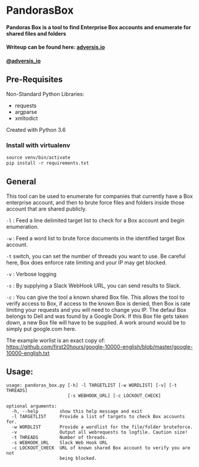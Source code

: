 # PandorasBox

#### Pandoras Box is a tool to find Enterprise Box accounts and enumerate for shared files and folders

#### Writeup can be found here: [adversis.io](https://adversis.io/research/pandorasbox)

#### [@adversis_io](https://twitter.com/adversis_io)
 
## Pre-Requisites
Non-Standard Python Libraries:

* requests
* argparse
* xmltodict

Created with Python 3.6

### Install with virtualenv
```virtualenv-3.6 venv
source venv/bin/activate
pip install -r requirements.txt
```

## General

This tool can be used to enumerate for companies that currently have a Box enterprise account, and then to brute force files and folders inside those account that are shared publicly. 

  `-l` : Feed a line delimited target list to check for a Box account and begin enumeration.
  
  `-w` : Feed a word list to brute force documents in the identified target Box account.

  `-t` switch, you can set the number of threads you want to use. Be careful here, Box does enforce rate limiting and your IP may get blocked. 

  `-v` : Verbose logging
  
  `-s` : By supplying a Slack WebHook URL, you can send results to Slack.

  `-c` : You can give the tool a known shared Box file. This allows the tool to verify access to Box, if access to the known Box is denied, then Box is rate limiting your requests and you will need to change you IP. The defaul Box belongs to Dell and was found by a Google Dork. If this Box file gets taken down, a new Box file will have to be supplied. A work around would be to simply put google.com here. 

The example worlist is an exact copy of: https://github.com/first20hours/google-10000-english/blob/master/google-10000-english.txt

## Usage:

    usage: pandoras_box.py [-h] -l TARGETLIST [-w WORDLIST] [-v] [-t THREADS]
                           [-s WEBHOOK_URL] [-c LOCKOUT_CHECK]

    optional arguments:
      -h, --help        show this help message and exit
      -l TARGETLIST     Provide a list of targets to check Box accounts for.
      -w WORDLIST       Provide a wordlist for the file/folder bruteforce.
      -v                Output all webrequests to logfile. Caution size!
      -t THREADS        Number of threads.
      -s WEBHOOK_URL    Slack Web Hook URL
      -c LOCKOUT_CHECK  URL of known shared Box account to verify you are not
                        being blocked.
                    
  
  
  
